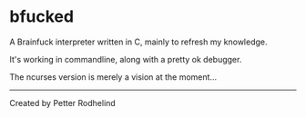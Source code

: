 # bfucked

A Brainfuck interpreter written in C, mainly to refresh my knowledge.

It's working in commandline, along with a pretty ok debugger.

The ncurses version is merely a vision at the moment...

---

Created by Petter Rodhelind
